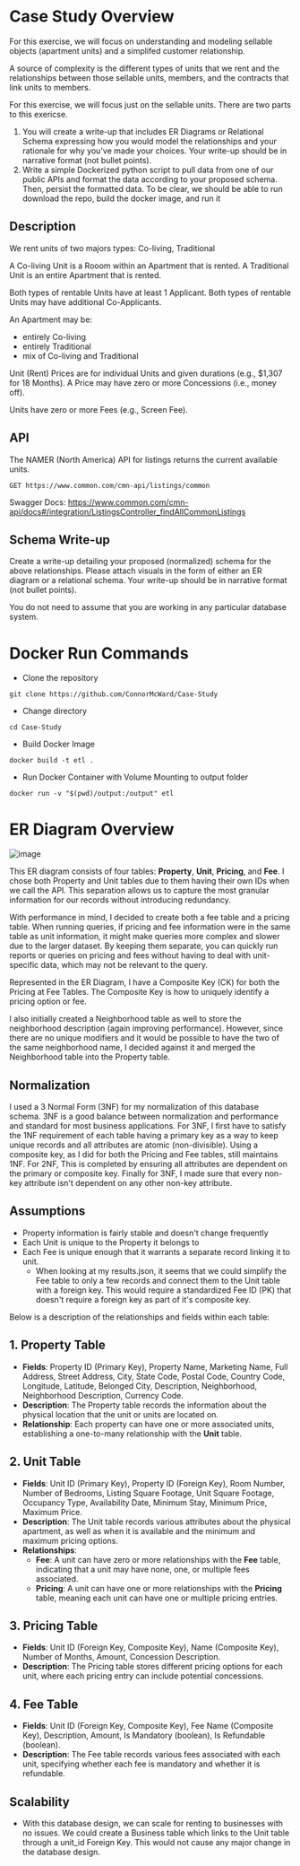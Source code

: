 # Case Study Overview
For this exercise, we will focus on understanding and modeling sellable 
objects (apartment units) and a simplifed customer relationship.

A source of complexity is the different types of units that we rent and the 
relationships between those sellable units, members, and the contracts that
link units to members.

For this exercise, we will focus just on the sellable units. There are two parts
to this exericse.

1. You will create a write-up that includes ER Diagrams or Relational Schema 
   expressing how you would model the relationships and your rationale for why 
   you've made your choices. Your write-up should be in narrative format (not bullet points).
2. Write a simple Dockerized python script to pull data from one of our public
   APIs and format the data according to your proposed schema. Then, persist
   the formatted data. To be clear, we should be able to run download the repo, build the docker image, and run it

## Description
We rent units of two majors types: Co-living, Traditional

A Co-living Unit is a Rooom within an Apartment that is rented.
A Traditional Unit is an entire Apartment that is rented.

Both types of rentable Units have at least 1 Applicant. 
Both types of rentable Units may have additional Co-Applicants.

An Apartment may be:
- entirely Co-living
- entirely Traditional
- mix of Co-living and Traditional

Unit (Rent) Prices are for individual Units and given durations (e.g., $1,307 for 18 Months).
A Price may have zero or more Concessions (i.e., money off).

Units have zero or more Fees (e.g., Screen Fee).

## API
The NAMER (North America) API for listings returns the current available 
units. 

```
GET https://www.common.com/cmn-api/listings/common
```

Swagger Docs: https://www.common.com/cmn-api/docs#/integration/ListingsController_findAllCommonListings


## Schema Write-up

Create a write-up detailing your proposed (normalized) schema for the above relationships.
Please attach visuals in the form of either an ER diagram or a relational schema.
Your write-up should be in narrative format (not bullet points).

You do not need to assume that you are working in any particular database system.


# Docker Run Commands
- Clone the repository
```
git clone https://github.com/ConnorMcWard/Case-Study
```

- Change directory
```
cd Case-Study
```

- Build Docker Image
```
docker build -t etl .
```

- Run Docker Container with Volume Mounting to output folder
```
docker run -v "$(pwd)/output:/output" etl
```


# ER Diagram Overview

![image](https://github.com/ConnorMcWard/Case-Study/assets/57818139/946d5071-f051-4bc6-9342-c227604dcf7e)


This ER diagram consists of four tables: **Property**, **Unit**, **Pricing**, and **Fee**. I chose both Property and Unit tables due to them having their own IDs when we call the API. This separation allows us to capture the most granular information for our records without introducing redundancy. 

With performance in mind, I decided to create both a fee table and a pricing table. When running queries, if pricing and fee information were in the same table as unit information, it might make queries more complex and slower due to the larger dataset. By keeping them separate, you can quickly run reports or queries on pricing and fees without having to deal with unit-specific data, which may not be relevant to the query.

Represented in the ER Diagram, I have a Composite Key (CK) for both the Pricing at Fee Tables. The Composite Key is how to uniquely identify a pricing option or fee.

 I also initially created a Neighborhood table as well to store the neighborhood description (again improving performance). However, since there are no unique modifiers and it would be possible to have the two of the same neighborhood name, I decided against it and merged the Neighborhood table into the Property table.

## Normalization
I used a 3 Normal Form (3NF) for my normalization of this database schema. 3NF is a good balance between normalization and performance and standard for most business applications. For 3NF, I first have to satisfy the 1NF requirement of each table having a primary key as a way to keep unique records and all attributes are atomic (non-divisible). Using a composite key, as I did for both the Pricing and Fee tables, still maintains 1NF. For 2NF, This is completed by ensuring all attributes are dependent on the primary or composite key. Finally for 3NF, I made sure that every non-key attribute isn't dependent on any other non-key attribute.

## Assumptions
 - Property information is fairly stable and doesn't change frequently
 - Each Unit is unique to the Property it belongs to
 - Each Fee is unique enough that it warrants a separate record linking it to unit.
   - When looking at my results.json, it seems that we could simplify the Fee table to only a few records and connect them to the Unit table with a foreign key. This would require a standardized Fee ID (PK) that doesn't require a foreign key as part of it's composite key.


Below is a description of the relationships and fields within each table:

## 1. Property Table
- **Fields**: Property ID (Primary Key), Property Name, Marketing Name, Full Address, Street Address, City, State Code, Postal Code, Country Code, Longitude, Latitude, Belonged City, Description, Neighborhood, Neighborhood Description, Currency Code.
- **Description**: The Property table records the information about the physical location that the unit or units are located on.
- **Relationship**: Each property can have one or more associated units, establishing a one-to-many relationship with the **Unit** table.

## 2. Unit Table
- **Fields**: Unit ID (Primary Key), Property ID (Foreign Key), Room Number, Number of Bedrooms, Listing Square Footage, Unit Square Footage, Occupancy Type, Availability Date, Minimum Stay, Minimum Price, Maximum Price.
- **Description**: The Unit table records various attributes about the physical apartment, as well as when it is available and the minimum and maximum pricing options.
- **Relationships**:
  - **Fee**: A unit can have zero or more relationships with the **Fee** table, indicating that a unit may have none, one, or multiple fees associated.
  - **Pricing**: A unit can have one or more relationships with the **Pricing** table, meaning each unit can have one or multiple pricing entries.

## 3. Pricing Table
- **Fields**: Unit ID (Foreign Key, Composite Key), Name (Composite Key), Number of Months, Amount, Concession Description.
- **Description**: The Pricing table stores different pricing options for each unit, where each pricing entry can include potential concessions.

## 4. Fee Table
- **Fields**: Unit ID (Foreign Key, Composite Key), Fee Name (Composite Key), Description, Amount, Is Mandatory (boolean), Is Refundable (boolean).
- **Description**: The Fee table records various fees associated with each unit, specifying whether each fee is mandatory and whether it is refundable.

## Scalability
- With this database design, we can scale for renting to businesses with no issues. We could create a Business table which links to the Unit table through a unit_id Foreign Key. This would not cause any major change in the database design.
